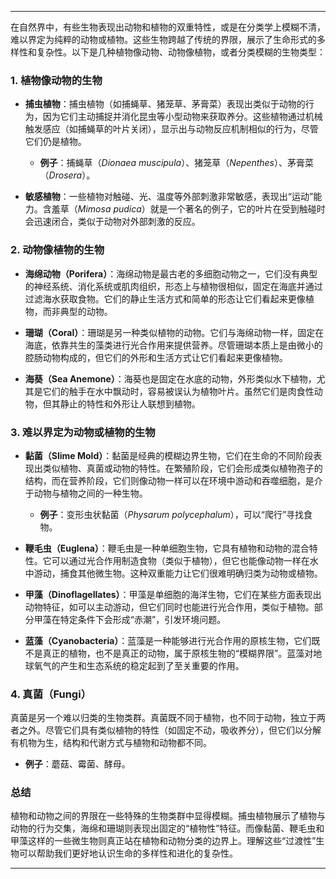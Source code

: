 
---

在自然界中，有些生物表现出动物和植物的双重特性，或是在分类学上模糊不清，难以界定为纯粹的动物或植物。这些生物跨越了传统的界限，展示了生命形式的多样性和复杂性。以下是几种植物像动物、动物像植物，或者分类模糊的生物类型：

### 1. **植物像动物的生物**
   - **捕虫植物**：捕虫植物（如捕蝇草、猪笼草、茅膏菜）表现出类似于动物的行为，因为它们主动捕捉并消化昆虫等小型动物来获取养分。这些植物通过机械触发感应（如捕蝇草的叶片关闭），显示出与动物反应机制相似的行为，尽管它们仍是植物。
     - **例子**：捕蝇草（*Dionaea muscipula*）、猪笼草（*Nepenthes*）、茅膏菜（*Drosera*）。

   - **敏感植物**：一些植物对触碰、光、温度等外部刺激非常敏感，表现出“运动”能力。含羞草（*Mimosa pudica*）就是一个著名的例子，它的叶片在受到触碰时会迅速闭合，类似于动物对外部刺激的反应。

### 2. **动物像植物的生物**
   - **海绵动物（Porifera）**：海绵动物是最古老的多细胞动物之一，它们没有典型的神经系统、消化系统或肌肉组织，形态上与植物很相似，固定在海底并通过过滤海水获取食物。它们的静止生活方式和简单的形态让它们看起来更像植物，而非典型的动物。
   
   - **珊瑚（Coral）**：珊瑚是另一种类似植物的动物。它们与海绵动物一样，固定在海底，依靠共生的藻类进行光合作用来提供营养。尽管珊瑚本质上是由微小的腔肠动物构成的，但它们的外形和生活方式让它们看起来更像植物。

   - **海葵（Sea Anemone）**：海葵也是固定在水底的动物，外形类似水下植物，尤其是它们的触手在水中飘动时，容易被误认为植物叶片。虽然它们是肉食性动物，但其静止的特性和外形让人联想到植物。

### 3. **难以界定为动物或植物的生物**
   - **黏菌（Slime Mold）**：黏菌是经典的模糊边界生物，它们在生命的不同阶段表现出类似植物、真菌或动物的特性。在繁殖阶段，它们会形成类似植物孢子的结构，而在营养阶段，它们则像动物一样可以在环境中游动和吞噬细胞，是介于动物与植物之间的一种生物。
     - **例子**：变形虫状黏菌（*Physarum polycephalum*），可以“爬行”寻找食物。

   - **鞭毛虫（Euglena）**：鞭毛虫是一种单细胞生物，它具有植物和动物的混合特性。它可以通过光合作用制造食物（类似于植物），但它也能像动物一样在水中游动，捕食其他微生物。这种双重能力让它们很难明确归类为动物或植物。
   
   - **甲藻（Dinoflagellates）**：甲藻是单细胞的海洋生物，它们在某些方面表现出动物特征，如可以主动游动，但它们同时也能进行光合作用，类似于植物。部分甲藻在特定条件下会形成“赤潮”，引发环境问题。

   - **蓝藻（Cyanobacteria）**：蓝藻是一种能够进行光合作用的原核生物，它们既不是真正的植物，也不是真正的动物，属于原核生物的“模糊界限”。蓝藻对地球氧气的产生和生态系统的稳定起到了至关重要的作用。

### 4. **真菌（Fungi）**
   真菌是另一个难以归类的生物类群。真菌既不同于植物，也不同于动物，独立于两者之外。尽管它们具有类似植物的特性（如固定不动，吸收养分），但它们以分解有机物为生，结构和代谢方式与植物和动物都不同。
   - **例子**：蘑菇、霉菌、酵母。

### 总结

植物和动物之间的界限在一些特殊的生物类群中显得模糊。捕虫植物展示了植物与动物的行为交集，海绵和珊瑚则表现出固定的“植物性”特征。而像黏菌、鞭毛虫和甲藻这样的一些微生物则真正站在植物和动物分类的边界上。理解这些“过渡性”生物可以帮助我们更好地认识生命的多样性和进化的复杂性。

---




